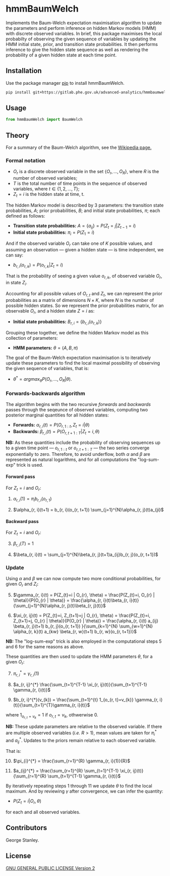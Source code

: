 # hmmBaumWelch

Implements the Baum-Welch expectation maximisation algorithm to update the parameters and perform inference on hidden Markov models (HMM) with discrete observed variables. In brief, this package maximises the local probabilty of observing the given sequence of variables by updating the HMM initial state, prior, and transition state probabilities. It then performs inference to give the hidden state sequence as well as rendering the probability of a given hidden state at each time point.

## Installation

Use the package manager [pip](https://pip.pypa.io/en/stable/) to install hmmBaumWelch.

```bash
pip install git+https://gitlab.phe.gov.uk/advanced-analytics/hmmbaumwelch.git
```

## Usage

```python
from hmmBaumWelch import BaumWelch
```

## Theory

For a summary of the Baum-Welch algorithm, see the [Wikipedia page.](https://en.wikipedia.org/wiki/Baum%E2%80%93Welch_algorithm)

### Formal notation

- $`O_{r}`$ is a discrete observed variable in the set $`\{O_{r}, ..., O_{R}\}`$, where $`R`$ is the number of observed variables;
- $`T`$ is the total number of time points in the sequence of observed variables, where $`t \in \{1, 2, ..., T\}`$;
- $`Z_{t}=i`$ is the hidden state at time, t.

The hidden Markov model is described by 3 parameters: the transition state probabilities, $`A`$; prior probabilities, $`B`$; and initial state probabilities, $`\pi`$; each defined as follows:

- **Transition state probabilities:** $`A = \{a_{ij}\} = P(Z_{t}=j|Z_{t-1}=i)`$
- **Initial state probabilities:** $`\pi_{i} = P(Z_{1}=i)`$

And if the observed variable $`O_{r}`$ can take one of $`K`$ possible values, and assuming an observation — given a hidden state — is time independent, we can say:

- $`b_{r,i}(o_{r,k}) = P(o_{r,k}|Z_{t}=i)`$

That is the probability of seeing a given value $`o_{r,k}`$, of observed variable $`O_{r}`$, in state $`Z_{i}`$.

Accounting for all possible values of $`O_{r,t}`$ and $`Z_{t}`$, we can represent the prior probabilities as a matrix of dimensions $`N \times K`$, where $`N`$ is the number of possible hidden states. So we represent the prior probabilities matrix, for an observable $`O_{r}`$, and a hidden state $`Z=i`$ as:

- **Initial state probabilities:** $`B_{r,i} = \{b_{r,i}(o_{r,k})\}`$

Grouping these together, we define the hidden Markov model as this collection of parameters:

- **HMM parameters:** $`\theta=(A,B,\pi)`$

The goal of the Baum-Welch expectation maximisation is to iteratively update these parameters to find the local maximal possibility of observing the given sequence of variables, that is:

- $`\theta^{*} = argmax_{\theta}P(O_{r}, ...,O_{R}|\theta)`$.

### Forwards-backwards algorithm

The algorithm begins with the two recursive *forwards* and *backwards* passes through the seqeunce of observed variables, computing two posterior marginal quantities for all hidden states:

- **Forwards:**  $`\alpha_{r, i}(t) = P(O_{r, 1:t}, Z_{t}=i| \theta)`$
- **Backwards:** $`\beta_{r, i}(t) = P(O_{r, t+1:T} | Z_{t}=i, \theta)`$

**NB:** As these quantities include the probability of observing sequences up to a given time point — $`o_{r, 1:t}`$ or $`o_{r, t+1:T}`$ — the two series converge exponentially to zero. Therefore, to avoid underflow, both $`\alpha`$ and $`\beta`$ are represented as natural logarithms, and for all computations the "log-sum-exp" trick is used.

#### Forward pass

For $`Z_{t} = i`$ and $`O_{r}`$:

1. $`\alpha_{r, i}(1) = \pi_{i}b_{r, i}(o_{r, 1})`$

2. $`\alpha_{r, i}(t+1) = b_{r, i}(o_{r, t+1}) \sum_{j=1}^{N}\alpha_{r, j}(t)a_{ji}`$

#### Backward pass

For $`Z_{t} = i`$ and $`O_{r}`$:

3. $`\beta_{r, i}(T) = 1`$

4. $`\beta_{r, i}(t) = \sum_{j=1}^{N}\beta_{r, j}(t+1)a_{ij}b_{r, j}(o_{r, t+1})`$

### Update

Using $`\alpha`$ and $`\beta`$ we can now compute two more conditional probabilities, for given $`O_{r}`$ and $`Z_{i}`$:

5. $`\gamma_{r, i}(t) = P(Z_{t}=i | O_{r}, \theta) = \frac{P(Z_{t}=i, O_{r} | \theta)}{P(O_{r} | \theta)} = \frac{\alpha_{r, i}(t)\beta_{r, i}(t)}{\sum_{j=1}^{N}\alpha_{r, j}(t)\beta_{r, j}(t)}`$

6. $`\xi_{r, ij}(t) = P(Z_{t}=i, Z_{t+1}=j | O_{r}, \theta) = \frac{P(Z_{t}=i, Z_{t+1}=j, O_{r} | \theta)}{P(O_{r} | \theta)} = \frac{\alpha_{r, i}(t) a_{ij} \beta_{r, j}(t+1) b_{r, j}(o_{r, t+1}) }{\sum_{k=1}^{N} \sum_{w=1}^{N} \alpha_{r, k}(t) a_{kw} \beta_{r, w}(t+1) b_{r, w}(o_{r, t+1})}`$

**NB:** The "log-sum-exp" trick is also employed in the computational steps 5 and 6 for the same reasons as above.

These quantities are then used to update the HMM parameters $`\theta`$, for a given $`O_{r}`$:

7. $`\pi_{r, i}^{*} = \gamma_{r, i}(1)`$

8. $`a_{r, ij}^{*} \frac{\sum_{t=1}^{T-1} \xi_{r, ij}(t)}{\sum_{t=1}^{T-1} \gamma_{r, i}(t)}`$

9. $`b_{r, i}^{*}(v_{k}) = \frac{\sum_{t=1}^{t} 1_{o_{r, t}=v_{k}} \gamma_{r, i}(t)}{\sum_{t=1}^{T}\gamma_{r, i}(t)}`$

where $`1_{o_{r, t}=v_{k}} = 1`$ if $`o_{r, t}=v_{k}`$, othwerwise 0.

**NB:** These update parameters are relative to the observed variable. If there are multiple observed variables (*i.e.* $`R > 1`$), mean values are taken for $`\pi_{i}^{*}`$ and $`a_{ij}^{*}`$. Updates to the priors remain relative to each observed variable.

That is:

10. $`\pi_{i}^{*} = \frac{\sum_{r=1}^{R} \gamma_{r, i}(1)}{R}`$

11. $`a_{ij}^{*} = \frac{\sum_{r=1}^{R} \sum_{t=1}^{T-1} \xi_{r, ij}(t)}{\sum_{r=1}^{R} \sum_{t=1}^{T-1} \gamma_{r, i}(t)}`$

By iteratively repeating steps 1 through 11 we update $`\theta`$ to find the local maximum. And by reviewing $`\gamma`$ after convergence, we can infer the quantity:

- $`P(Z_{t}=i | O_{r}, \theta)`$

for each and all observed variables.

## Contributors

George Stanley.

## License

[GNU GENERAL PUBLIC LICENSE Version 2](https://www.gnu.org/licenses/old-licenses/gpl-2.0.en.html)
